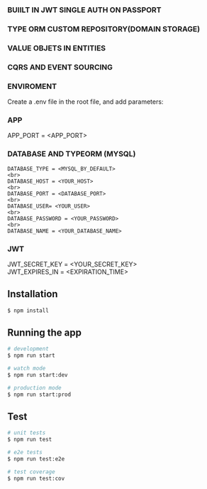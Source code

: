 ### BUIILT IN JWT SINGLE AUTH ON PASSPORT
### TYPE ORM CUSTOM REPOSITORY(DOMAIN STORAGE)
### VALUE OBJETS IN ENTITIES
### CQRS AND EVENT SOURCING

### ENVIROMENT

Create a .env file in the root file, and add parameters:
<br>

### APP
APP_PORT = <APP_PORT>

### DATABASE AND TYPEORM (MYSQL)
```
DATABASE_TYPE = <MYSQL_BY_DEFAULT>
<br>
DATABASE_HOST = <YOUR_HOST>
<br>
DATABASE_PORT = <DATABASE_PORT>
<br>
DATABASE_USER= <YOUR_USER>
<br>
DATABASE_PASSWORD = <YOUR_PASSWORD>
<br>
DATABASE_NAME = <YOUR_DATABASE_NAME>
```

### JWT
JWT_SECRET_KEY = <YOUR_SECRET_KEY>
<br>
JWT_EXPIRES_IN = <EXPIRATION_TIME>

## Installation

```bash
$ npm install
```

## Running the app

```bash
# development
$ npm run start

# watch mode
$ npm run start:dev

# production mode
$ npm run start:prod
```

## Test

```bash
# unit tests
$ npm run test

# e2e tests
$ npm run test:e2e

# test coverage
$ npm run test:cov
```

